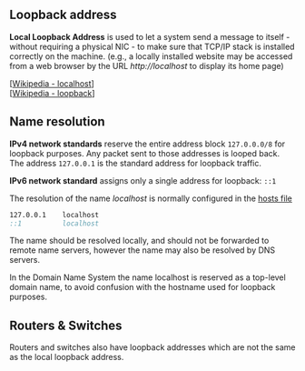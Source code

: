 ## Loopback address

**Local Loopback Address** is used to let a system send a message to itself -
without requiring a physical NIC -
to make sure that TCP/IP stack is installed correctly on the machine.
(e.g., a locally installed website may be accessed from a web browser by the URL _http://localhost_ to display its home page)

[[Wikipedia - localhost](https://en.wikipedia.org/wiki/Localhost)]<br>
[[Wikipedia - loopback](https://en.wikipedia.org/wiki/Loopback)]

## Name resolution

**IPv4 network standards** reserve the entire address block `127.0.0.0/8` for loopback purposes.
Any packet sent to those addresses is looped back.
The address `127.0.0.1` is the standard address for loopback traffic.

**IPv6 network standard** assigns only a single address for loopback: `::1`

The resolution of the name _localhost_ is normally configured in the [hosts file](https://en.wikipedia.org/wiki/Hosts_(file))

```cmd
127.0.0.1    localhost
::1          localhost
```

The name should be resolved locally, and should not be forwarded to remote name servers, however the name may also be resolved by DNS servers.

In the Domain Name System the name localhost is reserved as a top-level domain name, to avoid confusion with the hostname used for loopback purposes.

## Routers & Switches

Routers and switches also have loopback addresses which are not the same as the local loopback address.
